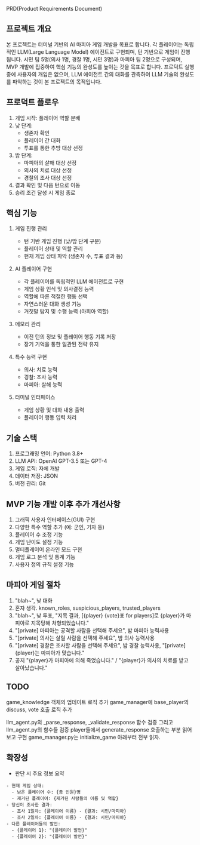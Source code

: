 PRD(Product Requirements Document)

## 프로젝트 개요

본 프로젝트는 터미널 기반의 AI 마피아 게임 개발을 목표로 합니다. 각 플레이어는 독립적인 LLM(Large Language Model) 에이전트로 구현되며, 턴 기반으로 게임이 진행됩니다. 시민 팀 5명(의사 1명, 경찰 1명, 시민 3명)과 마피아 팀 2명으로 구성되며, MVP 개발에 집중하여 핵심 기능의 완성도를 높이는 것을 목표로 합니다. 프로덕트 실행 중에 사용자의 개입은 없으며, LLM 에이전트 간의 대화를 관측하여 LLM 기술의 완성도를 파악하는 것이 본 프로젝트의 목적입니다.

## 프로덕트 플로우

1. 게임 시작: 플레이어 역할 분배
2. 낮 단계:
   - 생존자 확인
   - 플레이어 간 대화
   - 투표를 통한 추방 대상 선정
3. 밤 단계:
   - 마피아의 살해 대상 선정
   - 의사의 치료 대상 선정
   - 경찰의 조사 대상 선정
4. 결과 확인 및 다음 턴으로 이동
5. 승리 조건 달성 시 게임 종료

## 핵심 기능

1. 게임 진행 관리
   - 턴 기반 게임 진행 (낮/밤 단계 구분)
   - 플레이어 상태 및 역할 관리
   - 현재 게임 상태 파악 (생존자 수, 투표 결과 등)

2. AI 플레이어 구현
   - 각 플레이어를 독립적인 LLM 에이전트로 구현
   - 게임 상황 인식 및 의사결정 능력
   - 역할에 따른 적절한 행동 선택
   - 자연스러운 대화 생성 기능
   - 거짓말 탐지 및 수행 능력 (마피아 역할)

3. 메모리 관리
   - 이전 턴의 정보 및 플레이어 행동 기록 저장
   - 장기 기억을 통한 일관된 전략 유지

4. 특수 능력 구현
   - 의사: 치료 능력
   - 경찰: 조사 능력
   - 마피아: 살해 능력

5. 터미널 인터페이스
   - 게임 상황 및 대화 내용 출력
   - 플레이어 행동 입력 처리

## 기술 스택

1. 프로그래밍 언어: Python 3.8+
2. LLM API: OpenAI GPT-3.5 또는 GPT-4
3. 게임 로직: 자체 개발
4. 데이터 저장: JSON
5. 버전 관리: Git

## MVP 기능 개발 이후 추가 개선사항

1. 그래픽 사용자 인터페이스(GUI) 구현
2. 다양한 특수 역할 추가 (예: 군인, 기자 등)
3. 플레이어 수 조정 기능
4. 게임 난이도 설정 기능
5. 멀티플레이어 온라인 모드 구현
6. 게임 로그 분석 및 통계 기능
7. 사용자 정의 규칙 설정 기능


## 마피아 게임 절차

1. "blah~", 낮 대화
2. 혼자 생각. known_roles, suspicious_players, trusted_players
3. "blah~", 낮 투표, "지목 결과, [{player} {vote}표 for players]로 {player}가 마피아로 지목당해 처형되었습니다."
4. "[private] 마피아는 공격할 사람을 선택해 주세요", 밤 마피아 능력사용
5. "[private] 의사는 살릴 사람을 선택해 주세요", 밤 의사 능력사용
6. "[private] 경찰은 조사할 사람을 선택해 주세요", 밤 경찰 능력사용, "[private] {player}는 마피아가 맞습니다."
7. 공지 "{player}가 마피아에 의해 죽었습니다." / "{player}가 의사의 치료를 받고 살아났습니다."


## TODO

game_knowledge 객체의 업데이트 로직 추가
game_manager에 base_player의 discuss, vote 호출 로직 추가

llm_agent.py의 _parse_response, _validate_response 함수 검증
그리고 llm_agent.py의 함수들 검증
player들에서 generate_response 호출하는 부분 읽어보고 구현
game_manager.py는 initialize_game 아래부터 전부 읽자.


## 확장성

- 판단 시 주요 정보 요약
```
- 현재 게임 상태:
  - 남은 플레이어 수: {총 인원}명
  - 제거된 플레이어: {제거된 사람들의 이름 및 역할}
- 당신이 조사한 결과:
  - 조사 1일차: {플레이어 이름} - {결과: 시민/마피아}
  - 조사 2일차: {플레이어 이름} - {결과: 시민/마피아}
- 다른 플레이어들의 발언:
  - {플레이어 1}: "{플레이어 발언}"
  - {플레이어 2}: "{플레이어 발언}"
```